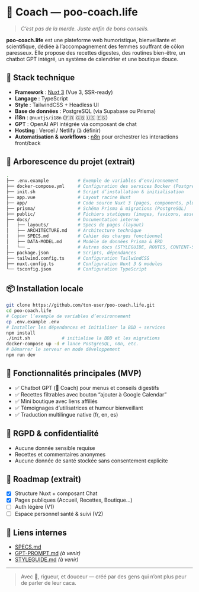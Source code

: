 # 💩 Coach — poo-coach.life

> _C’est pas de la merde. Juste enfin de bons conseils._

**poo-coach.life** est une plateforme web humoristique, bienveillante et scientifique, dédiée à l’accompagnement des femmes souffrant de côlon paresseux. Elle propose des recettes digestes, des routines bien-être, un chatbot GPT intégré, un système de calendrier et une boutique douce.

## 🚀 Stack technique

- **Framework** : [Nuxt 3](https://nuxt.com/) (Vue 3, SSR-ready)
- **Langage** : TypeScript
- **Style** : TailwindCSS + Headless UI
- **Base de données** : PostgreSQL (via Supabase ou Prisma)
- **i18n** : `@nuxtjs/i18n` (🇫🇷 🇬🇧 🇺🇸 🇪🇸)
- **GPT** : OpenAI API intégrée via composant de chat
- **Hosting** : Vercel / Netlify (à définir)
- **Automatisation & workflows** : [n8n](https://n8n.io/) pour orchestrer les interactions front/back

## 📁 Arborescence du projet (extrait)

```bash
.
├── .env.example           # Exemple de variables d’environnement
├── docker-compose.yml     # Configuration des services Docker (PostgreSQL, n8n…)
├── init.sh                # Script d’installation & initialisation
├── app.vue                # Layout racine Nuxt
├── app/                   # Code source Nuxt 3 (pages, components, plugins, server/api…)
├── prisma/                # Schéma Prisma & migrations (PostgreSQL)
├── public/                # Fichiers statiques (images, favicons, assets)
├── docs/                  # Documentation interne
│   ├── layouts/           # Specs de pages (layout)
│   ├── ARCHITECTURE.md    # Architecture technique
│   ├── SPECS.md           # Cahier des charges fonctionnel
│   ├── DATA-MODEL.md      # Modèle de données Prisma & ERD
│   └── …                  # Autres docs (STYLEGUIDE, ROUTES, CONTENT-STRATEGY…)
├── package.json           # Scripts, dépendances
├── tailwind.config.ts     # Configuration TailwindCSS
├── nuxt.config.ts         # Configuration Nuxt 3 & modules
└── tsconfig.json          # Configuration TypeScript
``` 

## 📦 Installation locale

```bash
git clone https://github.com/ton-user/poo-coach.life.git
cd poo-coach.life
# Copier l’exemple de variables d’environnement
cp .env.example .env
# Installer les dépendances et initialiser la BDD + services
npm install
./init.sh            # initialise la BDD et les migrations
docker-compose up -d # lance PostgreSQL, n8n, etc.
# Démarrer le serveur en mode développement
npm run dev
```

## 🧠 Fonctionnalités principales (MVP)

- ✅ Chatbot GPT (💩 Coach) pour menus et conseils digestifs
- ✅ Recettes filtrables avec bouton “ajouter à Google Calendar”
- ✅ Mini boutique avec liens affiliés
- ✅ Témoignages d’utilisatrices et humour bienveillant
- ✅ Traduction multilingue native (fr, en, es)

## 🔐 RGPD & confidentialité

- Aucune donnée sensible requise
- Recettes et commentaires anonymes
- Aucune donnée de santé stockée sans consentement explicite

## 📅 Roadmap (extrait)

- [x] Structure Nuxt + composant Chat
- [x] Pages publiques (Accueil, Recettes, Boutique...)
- [ ] Auth légère (V1)
- [ ] Espace personnel santé & suivi (V2)

## 📄 Liens internes

- [SPECS.md](./docs/SPECS.md)
- [GPT-PROMPT.md](./docs/GPT-PROMPT.md) *(à venir)*
- [STYLEGUIDE.md](./docs/STYLEGUIDE.md) *(à venir)*

---

> Avec 💩, rigueur, et douceur — créé par des gens qui n’ont plus peur de parler de leur caca.

